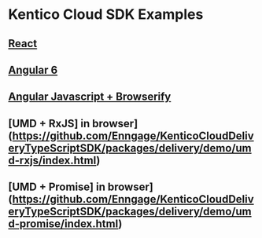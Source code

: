 # Kentico Cloud SDK Examples

## [React](https://github.com/Kentico/cloud-sample-app-react)

## [Angular 6](https://github.com/Enngage/KenticoCloudSampleAngularApp)

## [Angular Javascript + Browserify](https://github.com/Enngage/KenticoCloudSampleJavascriptApp)

## [UMD + RxJS] in browser](https://github.com/Enngage/KenticoCloudDeliveryTypeScriptSDK/packages/delivery/demo/umd-rxjs/index.html)

## [UMD + Promise] in browser](https://github.com/Enngage/KenticoCloudDeliveryTypeScriptSDK/packages/delivery/demo/umd-promise/index.html)
